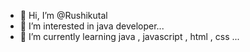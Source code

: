 - 👋 Hi, I’m @Rushikutal
- 👀 I’m interested in java developer...
- 🌱 I’m currently learning java , javascript , html , css  ...
  
  

<!---
Rushikutal/Rushikutal is a ✨ special ✨ repository because its `README.md` (this file) appears on your GitHub profile.
You can click the Preview link to take a look at your changes.
--->
